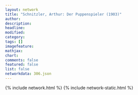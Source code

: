 ```yaml
---
layout: network
title: "Schnitzler, Arthur: Der Puppenspieler (1903)"
author:
description:
headline:
modified:
category:
tags: []
imagefeature: 
mathjax: 
chart: 
comments: false
featured: false
list: false
networkdata: 306.json
---
```

{% include network.html %}
{% include network-static.html %}
